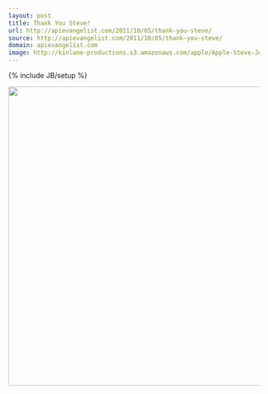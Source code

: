 ```yaml
---
layout: post
title: Thank You Steve!
url: http://apievangelist.com/2011/10/05/thank-you-steve/
source: http://apievangelist.com/2011/10/05/thank-you-steve/
domain: apievangelist.com
image: http://kinlane-productions.s3.amazonaws.com/apple/Apple-Steve-Jobs.png
---
```

{% include JB/setup %}<p><a href="http://www.apple.com/stevejobs/"><img src="http://kinlane-productions.s3.amazonaws.com/apple/Apple-Steve-Jobs.png" alt="" width="600" align="center" /></a></p>
